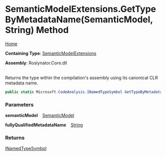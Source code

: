 # SemanticModelExtensions\.GetTypeByMetadataName\(SemanticModel, String\) Method

[Home](../../../README.md)

**Containing Type**: [SemanticModelExtensions](../README.md)

**Assembly**: Roslynator\.Core\.dll

\
Returns the type within the compilation's assembly using its canonical CLR metadata name\.

```csharp
public static Microsoft.CodeAnalysis.INamedTypeSymbol GetTypeByMetadataName(this Microsoft.CodeAnalysis.SemanticModel semanticModel, string fullyQualifiedMetadataName)
```

### Parameters

**semanticModel** &ensp; [SemanticModel](https://docs.microsoft.com/en-us/dotnet/api/microsoft.codeanalysis.semanticmodel)

**fullyQualifiedMetadataName** &ensp; [String](https://docs.microsoft.com/en-us/dotnet/api/system.string)

### Returns

[INamedTypeSymbol](https://docs.microsoft.com/en-us/dotnet/api/microsoft.codeanalysis.inamedtypesymbol)

